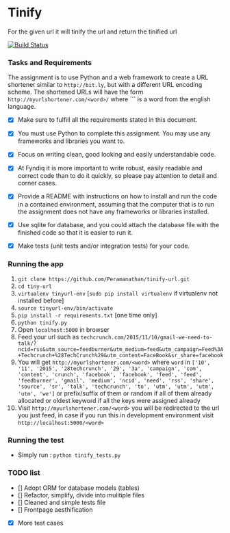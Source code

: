 # Tinify
For the given url it will tinify the url and return the tinified url

[![Build Status](https://drone.io/github.com/Peramanathan/tinify-url/status.png)](https://drone.io/github.com/Peramanathan/tinify-url/latest)

### Tasks and Requirements
The assignment is to use Python and a web framework to create a URL shortener similar to `http://bit.ly​`, but with a different URL encoding scheme. The shortened URLs will have the form `http://myurlshortener.com/​<word>/` where 
`<word>`` is a word from the english language. 

- [x] Make sure to fulfill all the requirements stated in this document. 
- [x] You must use Python to complete this assignment. You may use any frameworks and libraries you want to. 
- [x] Focus on writing clean, good looking and easily understandable code.  
- [x] At Fyndiq it is more important to write robust, easily readable and correct code than to do 
it quickly, so please pay attention to detail and corner cases. 
- [x] Provide a README with instructions on how to install and run the code in a contained environment, assuming that the computer that is to run the assignment does not have any frameworks or libraries installed. 
- [x] Use sqlite for database, and you could attach the database file with the finished code so that it is easier to run it. 
- [x] Make tests (unit tests and/or integration tests) for your code.


### Running the app
 
1. `git clone https://github.com/Peramanathan/tinify-url.git`
2. `cd tiny-url`
3. `virtualenv tinyurl-env`   [`sudo pip install virtualenv` if virtualenv not installed before]
4. `source tinyurl-env/bin/activate`
5. `pip install -r requirements.txt`  [one time only]
6. `python tinify.py`
7. Open `localhost:5000` in browser
8. Feed your url such as `techcrunch.com/2015/11/10/gmail-we-need-to-talk/?ncid=rss&utm_source=feedburner&utm_medium=feed&utm_campaign=Feed%3A+Techcrunch+%28TechCrunch%29&utm_content=FaceBook&sr_share=facebook` 
9. You will get `http://myurlshortener.com/<word>` where `word` in 
```['10', '11', '2015', '28techcrunch', '29', '3a', 'campaign', 'com', 'content', 'crunch', 'facebook', 'facebook', 'feed', 'feed', 'feedburner', 'gmail', 'medium', 'ncid', 'need', 'rss', 'share', 'source', 'sr', 'talk', 'techcrunch', 'to', 'utm', 'utm', 'utm', 'utm', 'we']``` or prefix/suffix of them or random if all of them already allocated or oldest keyword if all the keys were assigned already
10. Visit `http://myurlshortener.com/<word>` you will be redirected to the url
you just feed, in case if you run this in development environment visit `http://localhost:5000/<word>`


### Running the test

- Simply run : `python tinify_tests.py`

### TODO list

- [] Adopt ORM for database models (tables)
- [] Refactor, simplify, divide into mulitiple files
- [] Cleaned and simple tests file
- [] Frontpage aesthification
- [x] More test cases
